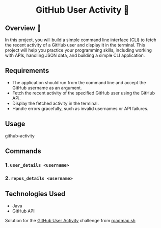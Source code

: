 <h1 align="center">GitHub User Activity  🚀</h1>

## Overview :dart:
In this project, you will build a simple command line interface (CLI) to fetch the recent activity of a GitHub user and display it in the terminal. 
This project will help you practice your programming skills, including working with APIs, handling JSON data, and building a simple CLI application.

## Requirements
- The application should run from the command line and accept the GitHub username as an argument.
- Fetch the recent activity of the specified GitHub user using the GitHub API.
- Display the fetched activity in the terminal.
- Handle errors gracefully, such as invalid usernames or API failures.

## Usage
github-activity <command> <username>

## Commands
### 1. `user_details <username>`
### 2. `repos_details <username>`

## Technologies Used
- Java
- GitHub API

Solution for the [GitHub User Activity](https://roadmap.sh/projects/github-user-activity) challenge from [roadmap.sh](https://roadmap.sh/)



